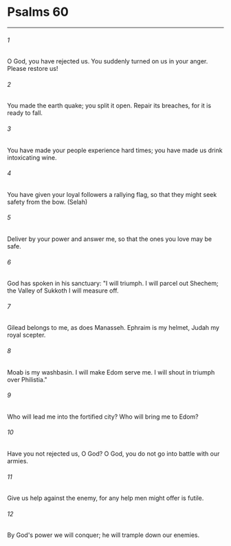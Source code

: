 # Psalms 60
***



###### 1 
O God, you have rejected us. You suddenly turned on us in your anger. Please restore us! 

###### 2 
You made the earth quake; you split it open. Repair its breaches, for it is ready to fall. 

###### 3 
You have made your people experience hard times; you have made us drink intoxicating wine. 

###### 4 
You have given your loyal followers a rallying flag, so that they might seek safety from the bow. (Selah) 

###### 5 
Deliver by your power and answer me, so that the ones you love may be safe. 

###### 6 
God has spoken in his sanctuary: "I will triumph. I will parcel out Shechem; the Valley of Sukkoth I will measure off. 

###### 7 
Gilead belongs to me, as does Manasseh. Ephraim is my helmet, Judah my royal scepter. 

###### 8 
Moab is my washbasin. I will make Edom serve me. I will shout in triumph over Philistia." 

###### 9 
Who will lead me into the fortified city? Who will bring me to Edom? 

###### 10 
Have you not rejected us, O God? O God, you do not go into battle with our armies. 

###### 11 
Give us help against the enemy, for any help men might offer is futile. 

###### 12 
By God's power we will conquer; he will trample down our enemies.
